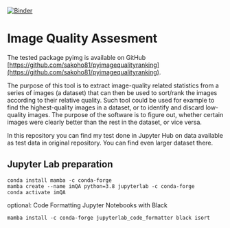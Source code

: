 [![Binder](https://mybinder.org/badge_logo.svg)](https://mybinder.org/v2/gh/martinschatz-cz/image_quality_assesment/HEAD?labpath=image_quality_assesment.ipynb)

# Image Quality Assesment

The tested package pyimg is available on GitHub [https://github.com/sakoho81/pyimagequalityranking](https://github.com/sakoho81/pyimagequalityranking).

The purpose of this tool is to extract image-quality related statistics from a series of images (a dataset) that can then be used to sort/rank the images according to their relative quality. Such tool could be used for example to find the highest-quality images in a dataset, or to identify and discard low-quality images. The purpose of the software is to figure out, whether certain images were clearly better than the rest in the dataset, or vice versa.

In this repository you can find my test done in Jupyter Hub on data available as test data in original repository. You can find even larger dataset there.

## Jupyter Lab preparation
```
conda install mamba -c conda-forge
mamba create --name imQA python=3.8 jupyterlab -c conda-forge
conda activate imQA
```
optional: Code Formatting Jupyter Notebooks with Black
```
mamba install -c conda-forge jupyterlab_code_formatter black isort
```
